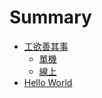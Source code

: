 # Summary

* [工欲善其事](README.md)
   * [單機](PC.md)
   * [線上](Online.md)
* [Hello World](hello_world.md)

